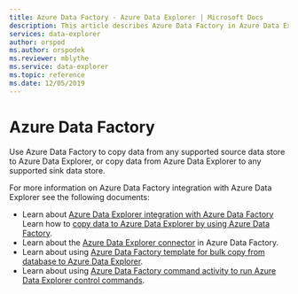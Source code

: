 ```yaml
---
title: Azure Data Factory - Azure Data Explorer | Microsoft Docs
description: This article describes Azure Data Factory in Azure Data Explorer.
services: data-explorer
author: orspod
ms.author: orspodek
ms.reviewer: mblythe
ms.service: data-explorer
ms.topic: reference
ms.date: 12/05/2019
---
```

# Azure Data Factory

Use Azure Data Factory to copy data from any supported source data store to Azure Data Explorer, or copy data from Azure Data Explorer to any supported sink data store.

For more information on Azure Data Factory integration with Azure Data Explorer see the following documents:

* Learn about [Azure Data Explorer integration with Azure Data Factory](https://docs.microsoft.com/en-us/azure/data-explorer/data-factory-integration.md) 
Learn how to [copy data to Azure Data Explorer by using Azure Data Factory](https://docs.microsoft.com/en-us/azure/data-explorer/data-factory-load-data.md).
* Learn about the [Azure Data Explorer connector](https://docs.microsoft.com/en-us/azure/data-factory/connector-azure-data-explorer) in Azure Data Factory.
* Learn about using [Azure Data Factory template for bulk copy from database to Azure Data Explorer](https://docs.microsoft.com/en-us/azure/data-explorer/data-factory-template.md).
* Learn about using [Azure Data Factory command activity to run Azure Data Explorer control commands](https://docs.microsoft.com/en-us/azure/data-explorer/data-factory-command-activity.md).